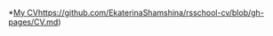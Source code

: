 *[My CV](https://github.com/EkaterinaShamshina/rsschool-cv/blob/gh-pages/CV.md)https://github.com/EkaterinaShamshina/rsschool-cv/blob/gh-pages/CV.md)
